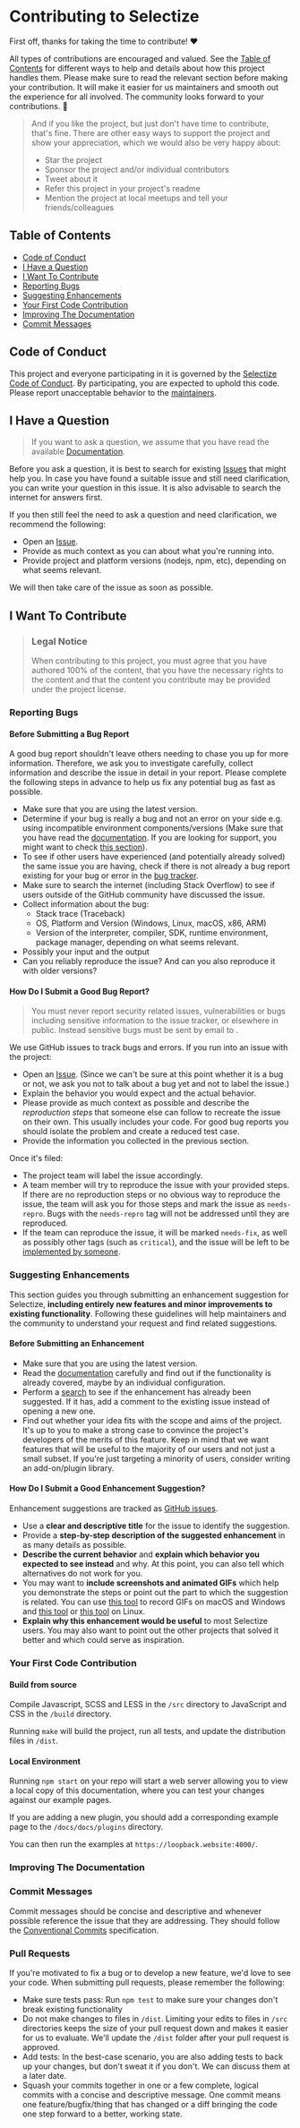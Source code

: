 # Contributing to Selectize

First off, thanks for taking the time to contribute! ❤️

All types of contributions are encouraged and valued. See the [Table of Contents](#table-of-contents) for different ways to help and details about how this project handles them. Please make sure to read the relevant section before making your contribution. It will make it easier for us maintainers and smooth out the experience for all involved. The community looks forward to your contributions. 🎉

> And if you like the project, but just don't have time to contribute, that's fine. There are other easy ways to support the project and show your appreciation, which we would also be very happy about:
>
> - Star the project
> - Sponsor the project and/or individual contributors
> - Tweet about it
> - Refer this project in your project's readme
> - Mention the project at local meetups and tell your friends/colleagues

## Table of Contents

- [Code of Conduct](#code-of-conduct)
- [I Have a Question](#i-have-a-question)
- [I Want To Contribute](#i-want-to-contribute)
- [Reporting Bugs](#reporting-bugs)
- [Suggesting Enhancements](#suggesting-enhancements)
- [Your First Code Contribution](#your-first-code-contribution)
- [Improving The Documentation](#improving-the-documentation)
- [Commit Messages](#commit-messages)

## Code of Conduct

This project and everyone participating in it is governed by the
[Selectize Code of Conduct](CODE_OF_CONDUCT.md).
By participating, you are expected to uphold this code. Please report unacceptable behavior
to the [maintainers](selectize@risadams.com).

## I Have a Question

> If you want to ask a question, we assume that you have read the available [Documentation](https://selectize.dev).

Before you ask a question, it is best to search for existing [Issues](https://github.com/fabienwnklr/selectize.js/issues) that might help you. In case you have found a suitable issue and still need clarification, you can write your question in this issue. It is also advisable to search the internet for answers first.

If you then still feel the need to ask a question and need clarification, we recommend the following:

- Open an [Issue](https://github.com/fabienwnklr/selectize.js/issues/new).
- Provide as much context as you can about what you're running into.
- Provide project and platform versions (nodejs, npm, etc), depending on what seems relevant.

We will then take care of the issue as soon as possible.

## I Want To Contribute

> ### Legal Notice
>
> When contributing to this project, you must agree that you have authored 100% of the content, that you have the necessary rights to the content and that the content you contribute may be provided under the project license.

### Reporting Bugs

#### Before Submitting a Bug Report

A good bug report shouldn't leave others needing to chase you up for more information. Therefore, we ask you to investigate carefully, collect information and describe the issue in detail in your report. Please complete the following steps in advance to help us fix any potential bug as fast as possible.

- Make sure that you are using the latest version.
- Determine if your bug is really a bug and not an error on your side e.g. using incompatible environment components/versions (Make sure that you have read the [documentation](https://selectize.dev). If you are looking for support, you might want to check [this section](#i-have-a-question)).
- To see if other users have experienced (and potentially already solved) the same issue you are having, check if there is not already a bug report existing for your bug or error in the [bug tracker](https://github.com/fabienwnklr/selectize.js/issues?q=label%3Abug).
- Make sure to search the internet (including Stack Overflow) to see if users outside of the GitHub community have discussed the issue.
- Collect information about the bug:
  - Stack trace (Traceback)
  - OS, Platform and Version (Windows, Linux, macOS, x86, ARM)
  - Version of the interpreter, compiler, SDK, runtime environment, package manager, depending on what seems relevant.
- Possibly your input and the output
- Can you reliably reproduce the issue? And can you also reproduce it with older versions?

#### How Do I Submit a Good Bug Report?

> You must never report security related issues, vulnerabilities or bugs including sensitive information to the issue tracker, or elsewhere in public. Instead sensitive bugs must be sent by email to .

We use GitHub issues to track bugs and errors. If you run into an issue with the project:

- Open an [Issue](https://github.com/fabienwnklr/selectize.js/issues/new). (Since we can't be sure at this point whether it is a bug or not, we ask you not to talk about a bug yet and not to label the issue.)
- Explain the behavior you would expect and the actual behavior.
- Please provide as much context as possible and describe the _reproduction steps_ that someone else can follow to recreate the issue on their own. This usually includes your code. For good bug reports you should isolate the problem and create a reduced test case.
- Provide the information you collected in the previous section.

Once it's filed:

- The project team will label the issue accordingly.
- A team member will try to reproduce the issue with your provided steps. If there are no reproduction steps or no obvious way to reproduce the issue, the team will ask you for those steps and mark the issue as `needs-repro`. Bugs with the `needs-repro` tag will not be addressed until they are reproduced.
- If the team can reproduce the issue, it will be marked `needs-fix`, as well as possibly other tags (such as `critical`), and the issue will be left to be [implemented by someone](#your-first-code-contribution).

### Suggesting Enhancements

This section guides you through submitting an enhancement suggestion for Selectize, **including entirely new features and minor improvements to existing functionality**. Following these guidelines will help maintainers and the community to understand your request and find related suggestions.

#### Before Submitting an Enhancement

- Make sure that you are using the latest version.
- Read the [documentation](https://selectize.dev) carefully and find out if the functionality is already covered, maybe by an individual configuration.
- Perform a [search](https://github.com/fabienwnklr/selectize.js/issues) to see if the enhancement has already been suggested. If it has, add a comment to the existing issue instead of opening a new one.
- Find out whether your idea fits with the scope and aims of the project. It's up to you to make a strong case to convince the project's developers of the merits of this feature. Keep in mind that we want features that will be useful to the majority of our users and not just a small subset. If you're just targeting a minority of users, consider writing an add-on/plugin library.

#### How Do I Submit a Good Enhancement Suggestion?

Enhancement suggestions are tracked as [GitHub issues](https://github.com/fabienwnklr/selectize.js/issues).

- Use a **clear and descriptive title** for the issue to identify the suggestion.
- Provide a **step-by-step description of the suggested enhancement** in as many details as possible.
- **Describe the current behavior** and **explain which behavior you expected to see instead** and why. At this point, you can also tell which alternatives do not work for you.
- You may want to **include screenshots and animated GIFs** which help you demonstrate the steps or point out the part to which the suggestion is related. You can use [this tool](https://www.cockos.com/licecap/) to record GIFs on macOS and Windows and [this tool](https://github.com/colinkeenan/silentcast) or [this tool](https://github.com/GNOME/byzanz) on Linux. <!-- this should only be included if the project has a GUI -->
- **Explain why this enhancement would be useful** to most Selectize users. You may also want to point out the other projects that solved it better and which could serve as inspiration.

### Your First Code Contribution

#### Build from source

Compile Javascript, SCSS and LESS in the `/src` directory to JavaScript and CSS in the `/build` directory.

Running `make` will build the project, run all tests, and update the distribution files in `/dist`.

#### Local Environment

Running `npm start` on your repo will start a web server allowing you to view a local copy of this documentation, where you can test your changes against our example pages.

If you are adding a new plugin, you should add a corresponding example page to the `/docs/docs/plugins` directory.

You can then run the examples at `https://loopback.website:4000/`.

### Improving The Documentation

### Commit Messages

Commit messages should be concise and descriptive and whenever possible reference the issue that they are addressing. They should follow the [Conventional Commits](https://www.conventionalcommits.org/en/v1.0.0/) specification.

### Pull Requests

If you're motivated to fix a bug or to develop a new feature, we'd love to see your code. When submitting pull requests, please remember the following:

- Make sure tests pass: Run `npm test` to make sure your changes don't break existing functionality
- Do not make changes to files in `/dist`. Limiting your edits to files in `/src` directories keeps the size of your pull request down and makes it easier for us to evaluate. We'll update the `/dist` folder after your pull request is approved.
- Add tests: In the best-case scenario, you are also adding tests to back up your changes, but don't sweat it if you don't. We can discuss them at a later date.
- Squash your commits together in one or a few complete, logical commits with a concise and descriptive message. One commit means one
  feature/bugfix/thing that has changed or a diff bringing the code one step forward to a better, working state.

